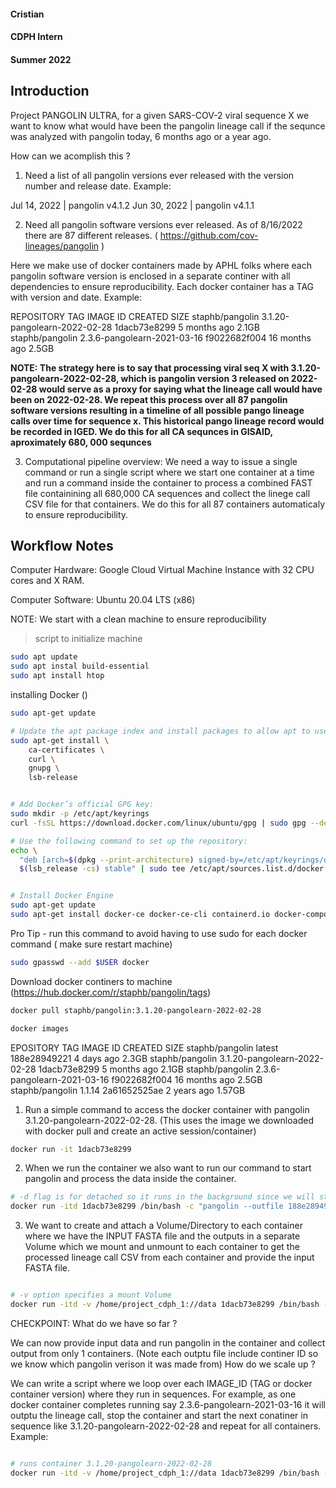 
#### Cristian 
#### CDPH Intern
#### Summer 2022


## Introduction

Project PANGOLIN ULTRA, for a given SARS-COV-2 viral sequence X we want to know what would have been the pangolin lineage call if the sequnce was analyzed with pangolin today, 6 months ago or a year ago.


How can we acomplish this ?

1. Need a list of all pangolin versions ever released with the version number and release date. Example:

Jul 14, 2022 | pangolin v4.1.2
Jun 30, 2022 | pangolin v4.1.1

2. Need all pangolin software versions ever released. As of 8/16/2022 there are 87 different releases. ( https://github.com/cov-lineages/pangolin )

Here we make use of docker containers made by APHL folks where each pangolin software version is enclosed in a separate continer with all dependencies to ensure reproducibility. Each docker container has a TAG with version and date. Example:

REPOSITORY        TAG                            IMAGE ID       CREATED         SIZE
staphb/pangolin   3.1.20-pangolearn-2022-02-28   1dacb73e8299   5 months ago    2.1GB
staphb/pangolin   2.3.6-pangolearn-2021-03-16    f9022682f004   16 months ago   2.5GB


**NOTE: The strategy here is to say that processing viral seq X with 3.1.20-pangolearn-2022-02-28, which is pangolin version 3 released on 2022-02-28
would serve as a proxy for saying what the lineage call would have been on 2022-02-28. We repeat this process over all 87 pangolin software versions resulting in a timeline of all possible pango lineage calls over time for sequence x. This historical pango lineage record would be recorded in IGED.
We do this for all CA sequnces in GISAID, aproximately 680, 000 sequnces**


3. Computational pipeline overview: We need a way to issue a single command or run a single script where we start one container at a time and run a command inside the container to process a combined FAST file containining all 680,000 CA sequences and collect the linege call CSV file for that containers. We do this for all 87 containers automaticaly to ensure reproducibility.



## Workflow Notes

Computer Hardware: Google Cloud Virtual Machine Instance with 32 CPU cores and X RAM. 

Computer Software: Ubuntu 20.04 LTS (x86)

NOTE: We start with a clean machine to ensure reproducibility

>script to initialize machine
```bash
sudo apt update 
sudo apt instal build-essential
sudo apt install htop
```



installing Docker ()

```bash
sudo apt-get update

# Update the apt package index and install packages to allow apt to use a repository over HTTPS:
sudo apt-get install \
    ca-certificates \
    curl \
    gnupg \
    lsb-release


# Add Docker’s official GPG key:
sudo mkdir -p /etc/apt/keyrings
curl -fsSL https://download.docker.com/linux/ubuntu/gpg | sudo gpg --dearmor -o /etc/apt/keyrings/docker.gpg

# Use the following command to set up the repository:
echo \
  "deb [arch=$(dpkg --print-architecture) signed-by=/etc/apt/keyrings/docker.gpg] https://download.docker.com/linux/ubuntu \
  $(lsb_release -cs) stable" | sudo tee /etc/apt/sources.list.d/docker.list > /dev/null


# Install Docker Engine
sudo apt-get update
sudo apt-get install docker-ce docker-ce-cli containerd.io docker-compose-plugin
```

Pro Tip - run this command to avoid having to use sudo for each docker command ( make sure restart machine)
```bash
sudo gpasswd --add $USER docker
```



Download docker continers to machine (https://hub.docker.com/r/staphb/pangolin/tags)

```bash
docker pull staphb/pangolin:3.1.20-pangolearn-2022-02-28
```


```bash
docker images
```
EPOSITORY        TAG                            IMAGE ID       CREATED         SIZE
staphb/pangolin   latest                         188e28949221   4 days ago      2.3GB
staphb/pangolin   3.1.20-pangolearn-2022-02-28   1dacb73e8299   5 months ago    2.1GB
staphb/pangolin   2.3.6-pangolearn-2021-03-16    f9022682f004   16 months ago   2.5GB
staphb/pangolin   1.1.14                         2a61652525ae   2 years ago     1.57GB



1. Run a simple command to access the docker container with pangolin 3.1.20-pangolearn-2022-02-28. (This uses the image we downloaded with docker pull and create an active session/container)

```bash
docker run -it 1dacb73e8299
```

2. When we run the container we also want to run our command to start pangolin and process the data inside the container. 

```bash
# -d flag is for detached so it runs in the background since we will start and stop many containers
docker run -itd 1dacb73e8299 /bin/bash -c "pangolin --outfile 188e28949221_lineage_report.csv /data/gisaid_hcov-19_2022_08_14_01.fasta"
```


3. We want to create and attach a Volume/Directory to each container where we have the INPUT FASTA file and the outputs in a separate Volume which we mount and unmount to each container to get the processed lineage call CSV from each container and provide the input FASTA file. 

```bash

# -v option specifies a mount Volume 
docker run -itd -v /home/project_cdph_1://data 1dacb73e8299 /bin/bash -c "pangolin --outfile 188e28949221_lineage_report.csv /data/gisaid_hcov-19_2022_08_14_01.fasta"
```


CHECKPOINT: What do we have so far ? 

We can now provide input data and run pangolin in the container and collect output from only 1 containers. (Note each outptu file include continer ID so we know which pangolin verison it was made from) How do we scale up ?

We can write a script where we loop over each IMAGE_ID (TAG or docker container version) where they run in sequences. For example, as one docker container completes running say 2.3.6-pangolearn-2021-03-16 it will outptu the lineage call, stop the container and start the next conatiner in sequence like 3.1.20-pangolearn-2022-02-28 and repeat for all containers. Example:


```bash 

# runs container 3.1.20-pangolearn-2022-02-28 
docker run -itd -v /home/project_cdph_1://data 1dacb73e8299 /bin/bash -c "pangolin --outfile 188e28949221_lineage_report.csv /data/gisaid_hcov-19_2022_08_14_01.fasta"
























